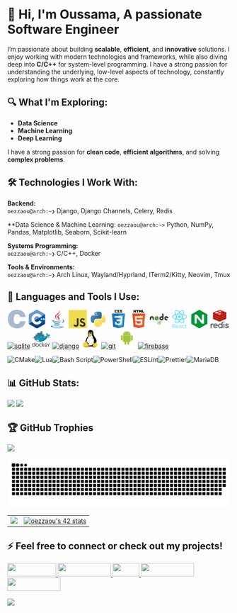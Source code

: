 # 👋 Hi, I'm Oussama, A passionate Software Engineer

I’m passionate about building **scalable**, **efficient**, and **innovative** solutions. I enjoy working with modern technologies and frameworks, while also diving deep into **C/C++** for system-level programming. I have a strong passion for understanding the underlying, low-level aspects of technology, constantly exploring how things work at the core.

## 🔍 What I'm Exploring:
- **Data Science**
- **Machine Learning**
- **Deep Learning**

I have a strong passion for **clean code**, **efficient algorithms**, and solving **complex problems**.

## 🛠️ Technologies I Work With:

**Backend:**  
`oezzaou@arch:~❯` Django, Django Channels, Celery, Redis

**Data Science & Machine Learning:
`oezzaou@arch:~>` Python, NumPy, Pandas, Matplotlib, Seaborn, Scikit-learn

**Systems Programming:**  
`oezzaou@arch:~❯` C/C++, Docker  

**Tools & Environments:**  
`oezzaou@arch:~❯` Arch Linux, Wayland/Hyprland, ITerm2/Kitty, Neovim, Tmux

## 🚀 Languages and Tools I Use: ##
<p>
<a target="_blank" href="https://raw.githubusercontent.com/devicons/devicon/master/icons/c/c-original.svg" style="display: inline-block;"><img src="https://raw.githubusercontent.com/devicons/devicon/master/icons/c/c-original.svg" alt="c" width="42" height="42" /></a>
<a target="_blank" href="https://raw.githubusercontent.com/devicons/devicon/master/icons/cplusplus/cplusplus-original.svg" style="display: inline-block;"><img src="https://raw.githubusercontent.com/devicons/devicon/master/icons/cplusplus/cplusplus-original.svg" alt="cplusplus" width="42" height="42" /></a>
<a target="_blank" href="https://raw.githubusercontent.com/devicons/devicon/master/icons/java/java-original.svg" style="display: inline-block;"><img src="https://raw.githubusercontent.com/devicons/devicon/master/icons/java/java-original.svg" alt="java" width="42" height="42" /></a>
<a target="_blank" href="https://raw.githubusercontent.com/devicons/devicon/master/icons/javascript/javascript-original.svg" style="display: inline-block;"><img src="https://raw.githubusercontent.com/devicons/devicon/master/icons/javascript/javascript-original.svg" alt="javascript" width="42" height="42" /></a>
<a target="_blank" href="https://raw.githubusercontent.com/devicons/devicon/master/icons/python/python-original.svg" style="display: inline-block;"><img src="https://raw.githubusercontent.com/devicons/devicon/master/icons/python/python-original.svg" alt="python" width="42" height="42" /></a>
<a target="_blank" href="https://raw.githubusercontent.com/devicons/devicon/master/icons/css3/css3-original-wordmark.svg" style="display: inline-block;"><img src="https://raw.githubusercontent.com/devicons/devicon/master/icons/css3/css3-original-wordmark.svg" alt="css3" width="42" height="42" /></a>
<a target="_blank" href="https://raw.githubusercontent.com/devicons/devicon/master/icons/html5/html5-original-wordmark.svg" style="display: inline-block;"><img src="https://raw.githubusercontent.com/devicons/devicon/master/icons/html5/html5-original-wordmark.svg" alt="html5" width="42" height="42" /></a>
<a target="_blank" href="https://raw.githubusercontent.com/devicons/devicon/master/icons/nodejs/nodejs-original-wordmark.svg" style="display: inline-block;"><img src="https://raw.githubusercontent.com/devicons/devicon/master/icons/nodejs/nodejs-original-wordmark.svg" alt="nodejs" width="42" height="42" /></a>
<a target="_blank" href="https://raw.githubusercontent.com/devicons/devicon/master/icons/react/react-original-wordmark.svg" style="display: inline-block;"><img src="https://raw.githubusercontent.com/devicons/devicon/master/icons/react/react-original-wordmark.svg" alt="react" width="42" height="42" /></a>
<a target="_blank" href="https://raw.githubusercontent.com/devicons/devicon/master/icons/nginx/nginx-original.svg" style="display: inline-block;"><img src="https://raw.githubusercontent.com/devicons/devicon/master/icons/nginx/nginx-original.svg" alt="nginx" width="42" height="42" /></a>
<a target="_blank" href="https://raw.githubusercontent.com/devicons/devicon/master/icons/redis/redis-original-wordmark.svg" style="display: inline-block;"><img src="https://raw.githubusercontent.com/devicons/devicon/master/icons/redis/redis-original-wordmark.svg" alt="redis" width="42" height="42" /></a>
<a target="_blank" href="https://www.vectorlogo.zone/logos/sqlite/sqlite-icon.svg" style="display: inline-block;"><img src="https://www.vectorlogo.zone/logos/sqlite/sqlite-icon.svg" alt="sqlite" width="42" height="42" /></a>
<a target="_blank" href="https://raw.githubusercontent.com/devicons/devicon/master/icons/docker/docker-original-wordmark.svg" style="display: inline-block;"><img src="https://raw.githubusercontent.com/devicons/devicon/master/icons/docker/docker-original-wordmark.svg" alt="docker" width="42" height="42" /></a>
<a target="_blank" href="https://cdn.worldvectorlogo.com/logos/django.svg" style="display: inline-block;"><img src="https://cdn.worldvectorlogo.com/logos/django.svg" alt="django" width="42" height="42" /></a>
<a target="_blank" href="https://raw.githubusercontent.com/devicons/devicon/master/icons/linux/linux-original.svg" style="display: inline-block;"><img src="https://raw.githubusercontent.com/devicons/devicon/master/icons/linux/linux-original.svg" alt="linux" width="42" height="42" /></a>
<a target="_blank" href="https://www.vectorlogo.zone/logos/git-scm/git-scm-icon.svg" style="display: inline-block;"><img src="https://www.vectorlogo.zone/logos/git-scm/git-scm-icon.svg" alt="git" width="42" height="42" /></a>
<a target="_blank" href="https://raw.githubusercontent.com/devicons/devicon/master/icons/android/android-original-wordmark.svg" style="display: inline-block;"><img src="https://raw.githubusercontent.com/devicons/devicon/master/icons/android/android-original-wordmark.svg" alt="android" width="42" height="42" /></a>
<a target="_blank" href="https://www.vectorlogo.zone/logos/firebase/firebase-icon.svg" style="display: inline-block;"><img src="https://www.vectorlogo.zone/logos/firebase/firebase-icon.svg" alt="firebase" width="42" height="42" /></a>
</p>

![CMake](https://img.shields.io/badge/CMake-%23008FBA.svg?style=for-the-badge&logo=cmake&logoColor=white)![Lua](https://img.shields.io/badge/lua-%232C2D72.svg?style=for-the-badge&logo=lua&logoColor=white)![Bash Script](https://img.shields.io/badge/bash_script-%23121011.svg?style=for-the-badge&logo=gnu-bash&logoColor=white)![PowerShell](https://img.shields.io/badge/PowerShell-%235391FE.svg?style=for-the-badge&logo=powershell&logoColor=white)![ESLint](https://img.shields.io/badge/ESLint-4B3263?style=for-the-badge&logo=eslint&logoColor=white)![Prettier](https://img.shields.io/badge/prettier-%23F7B93E.svg?style=for-the-badge&logo=prettier&logoColor=black)![MariaDB](https://img.shields.io/badge/MariaDB-003545?style=for-the-badge&logo=mariadb&logoColor=white)<br>
## 📊 GitHub Stats: ##
![](https://github-readme-stats.vercel.app/api?username=exoks&theme=transparent&hide_border=true&include_all_commits=false&count_private=false)
![](https://github-readme-stats.vercel.app/api/top-langs/?username=exoks&theme=transparent&hide_border=true&include_all_commits=false&count_private=false&layout=compact)

## 🏆 GitHub Trophies ##
![](https://github-profile-trophy.vercel.app/?username=exoks&theme=tokyonight&no-frame=true&no-bg=true&margin-w=4)

<!-- Proudly created with GPRM ( https://gprm.itsvg.in ) -->
<!-- Snake picture -->
<picture>
  <source media="(prefers-color-scheme: dark)" srcset="https://raw.githubusercontent.com/exoks/exoks/output/github-snake-dark.svg" />
  <source media="(prefers-color-scheme: light)" srcset="https://raw.githubusercontent.com/exoks/exoks/output/github-snake.svg" />
  <img alt="github-snake" src="https://raw.githubusercontent.com/exoks/exoks/output/github-snake.svg" />
</picture>

<div align="center">
  <table>
    <tr>
      <td>
        <img src="https://quotes-github-readme.vercel.app/api?type=vertical&theme=dark">
      </td>
      <td align="right">
        <a href="https://github.com/oakoudad/badge42">
          <img src="https://badge.mediaplus.ma/greenbinary/oezzaou" alt="oezzaou's 42 stats">
        </a>
      </td>
    </tr>
  </table>
</div>

## ⚡️ Feel free to connect or check out my projects! ##

<a href="oussama.ezzaou@gmail.com">
    <img src="https://img.shields.io/badge/-Gmail-000?style=flat&logo=Gmail&logoColor=ea4335&labelColor=000" width="110" height="30">
</a>

<a href="https://discord.com/users/801201724094283807">
    <img src="https://img.shields.io/badge/-discord-000?style=flat&logo=discord&logoColor=fff&labelColor=000" width="120" height="30">
</a>

<a href="https://twitter.com/oussamaezzaou">
    <img src="https://img.shields.io/badge/-X-000?style=flat&logo=X&logoColor=fff&labelColor=000" width="60" height="30">
</a>

<a href="https://www.instagram.com/ous_sama_ezz/">
    <img src="https://img.shields.io/badge/-instagram-000?style=flat&logo=instagram&logoColor=fff&labelColor=000" width="120" height="30">
</a>

<a href="https://www.linkedin.com/in/oussama-ezzaou-9b7a932a1/">
    <img src="https://img.shields.io/badge/-linkedin-000?style=flat&logo=linkedin&logoColor=fff&labelColor=000" width="120" height="30">
</a>

![](https://api.visitorbadge.io/api/VisitorHit?user=exoks&repo=github-visitors-badge&countColor=%237B1E7A)
